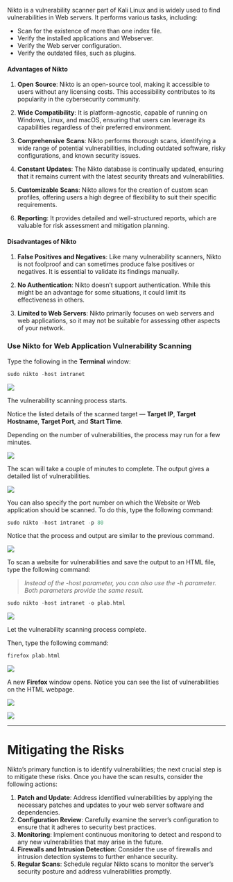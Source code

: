 
Nikto is a vulnerability scanner part of Kali Linux and is widely used to find vulnerabilities in Web servers. It performs various tasks, including:

- Scan for the existence of more than one index file.
- Verify the installed applications and Webserver.
- Verify the Web server configuration.
- Verify the outdated files, such as plugins.


#### Advantages of Nikto

1. **Open** **Source**: Nikto is an open-source tool, making it accessible to users without any licensing costs. This accessibility contributes to its popularity in the cybersecurity community.
   
2. **Wide** **Compatibility**: It is platform-agnostic, capable of running on Windows, Linux, and macOS, ensuring that users can leverage its capabilities regardless of their preferred environment.
   
3. **Comprehensive** **Scans**: Nikto performs thorough scans, identifying a wide range of potential vulnerabilities, including outdated software, risky configurations, and known security issues.
   
4. **Constant** **Updates**: The Nikto database is continually updated, ensuring that it remains current with the latest security threats and vulnerabilities.
   
5. **Customizable** **Scans**: Nikto allows for the creation of custom scan profiles, offering users a high degree of flexibility to suit their specific requirements.
   
6. **Reporting**: It provides detailed and well-structured reports, which are valuable for risk assessment and mitigation planning.

#### Disadvantages of Nikto

1. **False Positives and Negatives**: Like many vulnerability scanners, Nikto is not foolproof and can sometimes produce false positives or negatives. It is essential to validate its findings manually.
   
2. **No Authentication**: Nikto doesn’t support authentication. While this might be an advantage for some situations, it could limit its effectiveness in others.
   
3. **Limited to Web Servers**: Nikto primarily focuses on web servers and web applications, so it may not be suitable for assessing other aspects of your network.

### Use Nikto for Web Application Vulnerability Scanning

Type the following in the **Terminal** window:

```c
sudo nikto -host intranet
```

![](https://miro.medium.com/v2/resize:fit:640/format:webp/1*8KYNIDP7bv8AtdFSQVVIQQ.png)

The vulnerability scanning process starts.

Notice the listed details of the scanned target — **Target IP**, **Target Hostname**, **Target Port**, and **Start Time**.

Depending on the number of vulnerabilities, the process may run for a few minutes.

![](https://miro.medium.com/v2/resize:fit:640/format:webp/1*m3lsRVFZfZSWZCv039pSWQ.png)

The scan will take a couple of minutes to complete. The output gives a detailed list of vulnerabilities.

![](https://miro.medium.com/v2/resize:fit:640/format:webp/1*n9yOu9G3lsb1jayqsSzv_A.png)

You can also specify the port number on which the Website or Web application should be scanned. To do this, type the following command:

```c
sudo nikto -host intranet -p 80
```

Notice that the process and output are similar to the previous command.

![](https://miro.medium.com/v2/resize:fit:640/format:webp/1*WzVQHR49tU21QvP8aqdg6w.png)

To scan a website for vulnerabilities and save the output to an HTML file, type the following command:

> *Instead of the -host parameter, you can also use the -h parameter. Both parameters provide the same result.*

```c
sudo nikto -host intranet -o plab.html
```
![](https://miro.medium.com/v2/resize:fit:640/format:webp/1*lelKhZTbyImKJsfgeIbd_g.png)

Let the vulnerability scanning process complete.

Then, type the following command:

```c
firefox plab.html
```
![](https://miro.medium.com/v2/resize:fit:640/format:webp/1*P913cdaUfeyWz9AvHRwz4A.png)

A new **Firefox** window opens. Notice you can see the list of vulnerabilities on the HTML webpage.

![](https://miro.medium.com/v2/resize:fit:640/format:webp/1*XouDUgsnKrz0_E50LmJNfw.png)

![](https://miro.medium.com/v2/resize:fit:640/format:webp/1*6Srl8eDhqCPpVBGuOzljTQ.png)

---

# Mitigating the Risks

Nikto’s primary function is to identify vulnerabilities; the next crucial step is to mitigate these risks. Once you have the scan results, consider the following actions:

1. **Patch and Update**: Address identified vulnerabilities by applying the necessary patches and updates to your web server software and dependencies.
2. **Configuration Review**: Carefully examine the server’s configuration to ensure that it adheres to security best practices.
3. **Monitoring**: Implement continuous monitoring to detect and respond to any new vulnerabilities that may arise in the future.
4. **Firewalls and Intrusion Detection**: Consider the use of firewalls and intrusion detection systems to further enhance security.
5. **Regular Scans**: Schedule regular Nikto scans to monitor the server’s security posture and address vulnerabilities promptly.